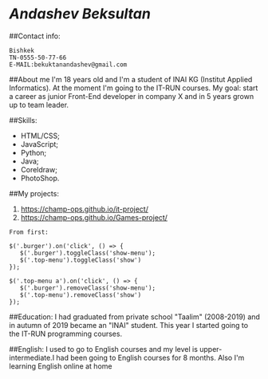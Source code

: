 # _Andashev Beksultan_

##Contact info:
```
Bishkek
TN-0555-50-77-66
E-MAIL:bekuktanandashev@gmail.com
```

##About me
 I'm 18 years old and I'm a student of INAI KG
 (Institut Applied Informatics). At the moment I'm going
 to the IT-RUN courses. 
  My goal:  start a career as junior Front-End developer in 
 company X and in 5 years grown up to team leader.
 
 
##Skills:
* HTML/CSS;
* JavaScript;
* Python;
* Java;
* Coreldraw;
* PhotoShop.
 

 ##My projects:

1. https://champ-ops.github.io/it-project/  
2. https://champ-ops.github.io/Games-project/
 ```
From first:

$('.burger').on('click', () => {
    $('.burger').toggleClass('show-menu');
    $('.top-menu').toggleClass('show')
});

$('.top-menu a').on('click', () => {
    $('.burger').removeClass('show-menu');
    $('.top-menu').removeClass('show')
});
```


##Education:
 I had graduated from  private school "Taalim" (2008-2019)
 and in autumn of 2019 became an "INAI" student. This year
 I started going to the IT-RUN programming courses. 

    
##English:
I used to go to English courses and my level is 
upper-intermediate.I had been going to English courses
for 8 months. Also I'm learning English online at home

